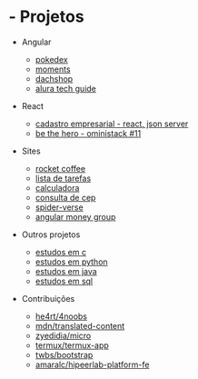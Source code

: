 # - Projetos

- Angular
  - [pokedex](https://github.com/alan-chris/pokedex)
  - [moments](https://github.com/alan-chris/moments)
  - [dachshop](https://github.com/alan-chris/dachshop)
  - [alura tech guide](https://github.com/alan-chris/Front-end-Angular)

- React
  - [cadastro empresarial - react, json server](https://github.com/alan-chris/cadastro-empresarial)
  - [be the hero - oministack #11](https://github.com/alan-chris/be-the-hero)

- Sites
  - [rocket coffee](https://github.com/alan-chris/rocket-coffee)
  - [lista de tarefas](https://github.com/alan-chris/lista-de-tarefas)
  - [calculadora](https://github.com/alan-chris/calculadora)
  - [consulta de cep](https://github.com/alan-chris/consulta-de-cep)
  - [spider-verse](https://github.com/alan-chris/spider-verse)
  - [angular money group](https://github.com/alan-chris/angular-money-group)
  
- Outros projetos
  - [estudos em c](https://github.com/alan-chris/estudos-em-c)
  - [estudos em python](https://github.com/alan-chris/estudos-em-python)
  - [estudos em java](https://github.com/alan-chris/estudos-em-java)
  - [estudos em sql](https://github.com/alan-chris/estudos-em-sql)

- Contribuições
  - [he4rt/4noobs](https://github.com/he4rt/4noobs)
  - [mdn/translated-content](https://github.com/mdn/translated-content)
  - [zyedidia/micro](https://github.com/zyedidia/micro)
  - [termux/termux-app](https://github.com/termux/termux-app)
  - [twbs/bootstrap](https://github.com/twbs/bootstrap)
  - [amaralc/hipeerlab-platform-fe](https://github.com/amaralc/hipeerlab-platform-fe)
